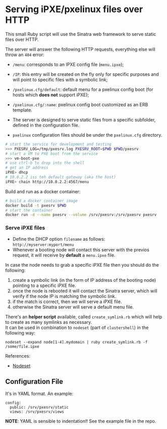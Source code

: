 # Serving iPXE/pxelinux files over HTTP

This small Ruby script will use the Sinatra web framework to serve static files over HTTP.

The server will answer the following HTTP requests, everything else will throw an ``404`` error:
* ``/menu``: corresponds to an IPXE config file (``menu.ipxe``);
* ``/IP``: this entry will be created on the fly only for specific purposes and will point to specific files with a symbolic link;
* ``/pxelinux.cfg/default``: default menu for a pxelinux config boot (for hosts which **does not** support iPXE);
* ``/pxelinux.cfg/:name``: pxelinux config boot customized as an ERB template.

* The server is designed to serve static files from a specific subfolder, defined in the configuration file.
* ``pxelinux`` configuration files should be under the ``pxelinux.cfg`` directory.

```bash
# start the service for development and testing
>>> PXESRV_LOG=/tmp/pxesrv.log PXESRV_ROOT=$PWD $PWD/pxesrv
# start a VM to PXE boot from the service
>>> vm-boot-pxe
# use ctrl-b to drop into the shell
# get an IP address
iPXE> dhcp
# 10.0.2.2 iss teh default gateway (aka the host)
iPXE> chain http://10.0.2.2:4567/menu
```

Build and run as a docker container:

```bash
# build a docker container image
docker build -t pxesrv $PWD
# start the container
docker run -d --name pxesrv --volume /srv/pxesrv:/srv/pxesrv pxesrv
```


### Serve iPXE files

* Define the DHCP option ``filename`` as follows: ``http://myserver:myport/menu``
* Whenever a booting node will contact this server with the previos request, it will receive by **default** a ``menu.ipxe`` file.

In case the node needs to grab a specific iPXE file then you should do the following:
1. create a symbolic link (in the form of IP address of the booting node) pointing to a specific iPXE file.
2. once the node is rebooted it will contact the Sinatra server, which will verify if the node IP is matching the symbolic link.
3. if the match is correct, then we will serve a iPXE file.
4. otherwise the Sinatra server will serve a default menu file.

There's an **helper script** available, called `create_symlink.rb` which will help to create as many symlinks as necessary.  
It can be used in combination to ``nodeset`` (part of ``clustershell``) in the following way:
```
nodeset --expand node[1-4].mydomain | ruby create_symlink.rb -f /some/file.ipxe
```
References:
* [Nodeset](https://clustershell.readthedocs.io/en/latest/tools/nodeset.html)

## Configuration File

It's in YAML format. An example:
```
config:
  public: /srv/pxesrv/static
  views: /srv/pxesrv/views
```

**NOTE**: YAML is sensible to indentation!! See the example file in the repo.


